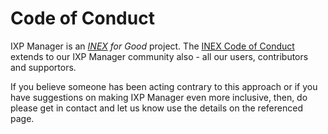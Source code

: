 # Code of Conduct

IXP Manager is an *[INEX](https://www.inex.ie/) for Good* project. The [INEX Code of Conduct](https://www.inex.ie/about-us/code-of-conduct/) extends to our IXP Manager community also - all our users, contributors and supportors.

If you believe someone has been acting contrary to this approach or if you have suggestions on making IXP Manager even more inclusive, then, do please get in contact and let us know use the details on the referenced page.
